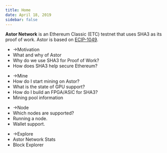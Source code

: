 ```yaml
---
title: Home
date: April 18, 2019
sidebar: false
---
```

<div class="center"><b>Astor Network</b> is an Ethereum Classic (ETC) testnet that uses SHA3 as its proof of work. Astor is based on <a href="https://github.com/ethereumclassic/ECIPs/issues/13" target="_blank"> ECIP-1049</a>.</div>

<div class="intro-blocks">

  <ul class="intro-block">
    <li><router-link to="/motivation/"><span class="arrow">→</span>Motivation</router-link></li>
    <li class="highlight">What and why of Astor</li>
    <li>Why do we use SHA3 for Proof of Work?</li>
    <li>How does SHA3 help secure Ethereum?</li>
  </ul>

  <ul class="intro-block">
    <li><router-link to="/mine/"><span class="arrow">→</span>Mine</router-link></li>
    <li>How do I start mining on Astor?</li>
    <li>What is the state of GPU support?</li>
    <li>How do I build an FPGA/ASIC for SHA3?</li>
    <li>Mining pool information</li>
  </ul>

  <ul class="intro-block">
    <li><router-link to="/node/"><span class="arrow">→</span>Node</router-link></li>
    <li>Which nodes are supported?</li>
    <li>Running a node.</li>
    <li>Wallet support.</li>
  </ul>

  <ul class="intro-block">
    <li><router-link to="/explore/"><span class="arrow">→</span>Explore</router-link></li>
    <li>Astor Network Stats</li>
    <li>Block Explorer</li>
  </ul>

</div>
